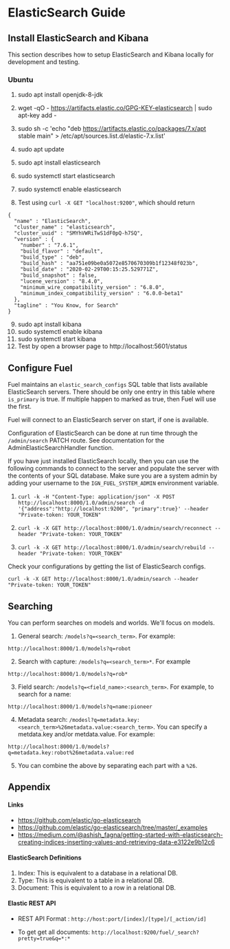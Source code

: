 # ElasticSearch Guide

## Install ElasticSearch and Kibana

This section describes how to setup ElasticSearch and Kibana locally for development and testing.

### Ubuntu

1. sudo apt install openjdk-8-jdk
2. wget -qO - https://artifacts.elastic.co/GPG-KEY-elasticsearch | sudo apt-key add -
3. sudo sh -c 'echo "deb https://artifacts.elastic.co/packages/7.x/apt stable main" > /etc/apt/sources.list.d/elastic-7.x.list'
4. sudo apt update
5. sudo apt install elasticsearch
6. sudo systemctl start elasticsearch
7. sudo systemctl enable elasticsearch

8. Test using `curl -X GET "localhost:9200"`, which should return

```
{
  "name" : "ElasticSearch",
  "cluster_name" : "elasticsearch",
  "cluster_uuid" : "SMYhVWRiTwS1dF0pQ-h7SQ",
  "version" : {
    "number" : "7.6.1",
    "build_flavor" : "default",
    "build_type" : "deb",
    "build_hash" : "aa751e09be0a5072e8570670309b1f12348f023b",
    "build_date" : "2020-02-29T00:15:25.529771Z",
    "build_snapshot" : false,
    "lucene_version" : "8.4.0",
    "minimum_wire_compatibility_version" : "6.8.0",
    "minimum_index_compatibility_version" : "6.0.0-beta1"
  },
  "tagline" : "You Know, for Search"
}
```
9. sudo apt install kibana
10. sudo systemctl enable kibana
11. sudo systemctl start kibana
12. Test by open a browser page to http://localhost:5601/status

## Configure Fuel

Fuel maintains an `elastic_search_configs` SQL table that lists available
ElasticSearch servers. There should be only one entry in this table where
`is_primary` is true. If multiple happen to marked as true, then Fuel will
use the first.

Fuel will connect to an ElasticSearch server on start, if one is available.

Configuration of ElasticSearch can be done at run time through the
`/admin/search` PATCH route. See documentation for the
AdminElasticSearchHandler function.

If you have just installed ElasticSearch locally, then you can use the
following commands to connect to the server and populate the server with the
contents of your SQL database. Make sure you are a system admin by adding
your username to the `IGN_FUEL_SYSTEM_ADMIN` environment variable.

1. `curl -k -H "Content-Type: application/json" -X POST http://localhost:8000/1.0/admin/search -d '{"address":"http://localhost:9200", "primary":true}' --header "Private-token: YOUR_TOKEN"`

2. `curl -k -X GET http://localhost:8000/1.0/admin/search/reconnect --header "Private-token: YOUR_TOKEN"`

3. `curl -k -X GET http://localhost:8000/1.0/admin/search/rebuild --header "Private-token: YOUR_TOKEN"`

Check your configurations by getting the list of ElasticSearch configs.

```
curl -k -X GET http://localhost:8000/1.0/admin/search --header "Private-token: YOUR_TOKEN"
```

## Searching

You can perform searches on models and worlds. We'll focus on models.

1. General search: `/models?q=<search_term>`. For example:

```
http://localhost:8000/1.0/models?q=robot
```

2. Search with capture: `/models?q=<search_term>*`. For example

```
http://localhost:8000/1.0/models?q=rob*
```

3. Field search: `/models?q=<field_name>:<search_term>`. For example, to search for a name:

```
http://localhost:8000/1.0/models?q=name:pioneer
```

4. Metadata search:
   `/modesl?q=metadata.key:<search_term>%26metadata.value:<search_term>`.
   You can specify a metdata.key and/or metdata.value.
   For example:

```
http://localhost:8000/1.0/models?q=metadata.key:robot%26metadata.value:red
```

5. You can combine the above by separating each part with a `%26`.

## Appendix

#### Links
* https://github.com/elastic/go-elasticsearch
* https://github.com/elastic/go-elasticsearch/tree/master/_examples
* https://medium.com/@ashish_fagna/getting-started-with-elasticsearch-creating-indices-inserting-values-and-retrieving-data-e3122e9b12c6

#### ElasticSearch Definitions

1. Index: This is equivalent to a database in a relational DB.
2. Type: This is equivalent to a table in a relational DB.
3. Document: This is equivalent to a row in a relational DB. 

#### Elastic REST API

* REST API Format : `http://host:port/[index]/[type]/[_action/id]`

* To get get all documents: `http://localhost:9200/fuel/_search?pretty=true&q=*:*`
